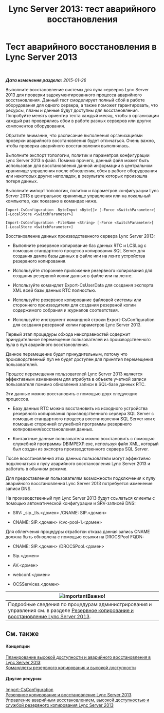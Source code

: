 ﻿---
title: 'Lync Server 2013: тест аварийного восстановления'
TOCTitle: Тест аварийного восстановления
ms:assetid: 04f5e747-d837-4350-9fc0-8605dbf025a7
ms:mtpsurl: https://technet.microsoft.com/ru-ru/library/Dn747887(v=OCS.15)
ms:contentKeyID: 62293586
ms.date: 05/19/2016
mtps_version: v=OCS.15
ms.translationtype: HT
---

# Тест аварийного восстановления в Lync Server 2013

 

_**Дата изменения раздела:** 2015-01-26_

Выполните восстановление системы для пула серверов Lync Server 2013 для проверки задокументированного процесса аварийного восстановления. Данный тест смоделирует полный сбой в работе оборудования для одного сервера, а также поможет гарантировать, что ресурсы, планы и данные будут доступны для восстановления. Попробуйте менять ориентир теста каждый месяц, чтобы в организации каждый раз проверялись сбои в работе разных серверов или других компонентов оборудования.

Обратите внимание, что расписание выполнения организациями проверки аварийного восстановления будет отличаться. Очень важно, чтобы проверка аварийного восстановления выполнялась.


Выполните экспорт топологии, политик и параметров конфигурации Lync Server 2013 в файл. Помимо прочего, данный файл может быть использован для восстановления данной информации в центральном хранилище управления после обновления, сбоя в работе оборудования или некоторых других неполадок, в результате которых произошла потеря данных.

Выполните импорт топологии, политик и параметров конфигурации Lync Server 2013 в центральное хранилище управления или на локальный компьютер, как показано в командах ниже.

`Import-CsConfiguration -ByteInput <Byte[]> [-Force <SwitchParameter>] [-LocalStore <SwitchParameter>]`

`Import-CsConfiguration -FileName <String> [-Force <SwitchParameter>] [-LocalStore <SwitchParameter>]`

Восстановление данных производственного сервера Lync Server 2013:

  - Выполните резервное копирование баз данных RTC и LCSLog с помощью стандартного процесса копирования SQL Server для создания дампа базы данных в файле или на ленте устройства резервного копирования.

  - Используйте стороннее приложение резервного копирования для создания резервной копии данных в файле или на ленте.

  - Используйте командлет Export-CsUserData для создания экспорта XML всей базы данных RTC полностью.

  - Используйте резервное копирование файловой системы или стороннего производителя для создания резервной копии содержимого собрания и журналов соответствия.

  - Используйте инструмент командной строки Export-CsConfiguration для создания резервной копии параметров Lync Server 2013.

Первый этап процедуры обхода неисправностей содержит принудительное перемещение пользователей из производственного пула в пул аварийного восстановления.

Данное перемещение будет принудительным, потому что производственный пул не будет доступен для принятия перемещения пользователей.

Процесс перемещения пользователей Lync Server 2013 является эффективным изменением для атрибута в объекте учетной записи пользователя помимо обновления записи в SQL-базе данных RTC.

Эти данные можно восстановить с помощью двух следующих процессов.

  - Базу данных RTC можно восстановить из исходного устройства резервного копирования производственного сервера SQL Server с помощью стандартного процесса восстановления SQL Server или с помощью сторонней служебной программы резервного копирования/восстановления данных.

  - Контактные данные пользователя можно восстановить с помощью служебной программы DBIMPEXP.exe, используя файл XML, который был создан из экспорта производственного сервера SQL Server.

После восстановления этих данных пользователи могут эффективно подключаться к пулу аварийного восстановления Lync Server 2013 и работать в обычном режиме.

Для предоставления пользователям возможности подключения к пулу аварийного восстановления Lync Server 2013 потребуется изменение записи DNS.

На производственный пул Lync Server 2013 будут ссылаться клиенты с помощью автоматической конфигурации и SRV-записей DNS:

  - SRV: \_sip.\_tls.\<домен\> /CNAME: SIP.\<домен\>

  - CNAME: SIP.\<домен\> /cvc-pool-1.\<домен\>

Для облегчения процедуры отработки отказа данная запись CNAME должна быть обновлена с помощью ссылки на DROCSPool FQDN:

  - CNAME: SIP.\<домен\> /DROCSPool.\<домен\>

  - Sip.\<домен\>

  - AV.\<домен\>

  - webconf.\<домен\>

  - OCSServices.\<домен\>

<table>
<thead>
<tr class="header">
<th><img src="images/JJ618369.important(OCS.15).gif" title="important" alt="important" />Важно!</th>
</tr>
</thead>
<tbody>
<tr class="odd">
<td>Подробные сведения по процедурам администрирования и управления см. в разделе <a href="lync-server-2013-backing-up-and-restoring-lync-server.md">Резервное копирование и восстановление Lync Server 2013</a>.</td>
</tr>
</tbody>
</table>


## См. также

#### Концепции

[Планирование высокой доступности и аварийного восстановления в Lync Server 2013](lync-server-2013-planning-for-high-availability-and-disaster-recovery.md)  
[Командлеты резервного копирования и высокой доступности](https://docs.microsoft.com/en-us/powershell/module/skype/?view=skype-ps)  

#### Другие ресурсы

[Import-CsConfiguration](https://docs.microsoft.com/en-us/powershell/module/skype/Import-CsConfiguration)  
[Резервное копирование и восстановление Lync Server 2013](lync-server-2013-backing-up-and-restoring-lync-server.md)  
[Управление аварийным восстановлением, высокой доступностью и службой резервного копирования Lync Server 2013](lync-server-2013-managing-lync-server-disaster-recovery-high-availability-and-backup-service.md)


